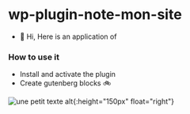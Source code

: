 # wp-plugin-note-mon-site

- 👋 Hi, Here is an application of

### How to use it

* Install and activate the plugin
* Create gutenberg blocks :bike:

![une petit texte alt](http://ateliermaupoux.com.mare2067.odns.fr/github-img/block-editors.png){:height="150px" float="right"}



